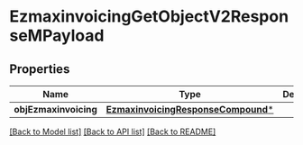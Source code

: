 # EzmaxinvoicingGetObjectV2ResponseMPayload

## Properties
Name | Type | Description | Notes
------------ | ------------- | ------------- | -------------
**objEzmaxinvoicing** | [**EzmaxinvoicingResponseCompound***](EzmaxinvoicingResponseCompound.md) |  | 

[[Back to Model list]](../README.md#documentation-for-models) [[Back to API list]](../README.md#documentation-for-api-endpoints) [[Back to README]](../README.md)


